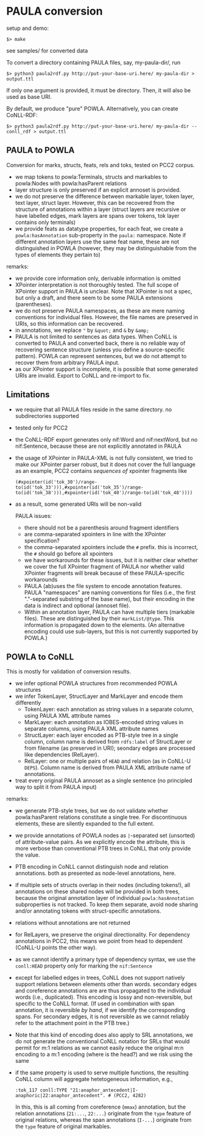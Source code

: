 # PAULA conversion

setup and demo:

    $> make

see samples/ for converted data

To convert a directory containing PAULA files, say, my-paula-dir/, run

    $> python3 paula2rdf.py http://put-your-base-uri.here/ my-paula-dir > output.ttl

If only one argument is provided, it must be directory. Then, it will also be used as base URI.

By default, we produce "pure" POWLA. Alternatively, you can create CoNLL-RDF:

    $> python3 paula2rdf.py http://put-your-base-uri.here/ my-paula-dir --conll_rdf > output.ttl

## PAULA to POWLA

Conversion for marks, structs, feats, rels and toks, tested on PCC2 corpus.

- we map tokens to powla:Terminals, structs and markables to powla:Nodes with powla:hasParent relations
- layer structure is only preserved if an explicit annoset is provided.
- we do not preserve the difference between markable layer, token layer, text layer, struct layer. However, this can be recovered from the structure of annotations within a layer (struct layers are recursive or have labelled edges, mark layers are spans over tokens, tok layer contains only terminals)
- we provide feats as datatype properties, for each feat, we create a `powla:hasAnnotation` sub-property in the `paula:` namespace. Note if different annotation layers use the same feat name, these are not distinguished in POWLA (however, they may be distinguishable from the types of elements they pertain to)

remarks:
- we provide core information only, derivable information is omitted
- XPointer interpretation is not thoroughly tested. The full scope of XPointer support in PAULA is unclear. Note that XPointer is not a spec, but only a draft, and there seem to be some PAULA extensions (parentheses).
- we do not preserve PAULA namespaces, as these are mere naming conventions for individual files. However, the file names are preserved in URIs, so this information can be recovered.
- in annotations, we replace `"` by `&quot;` and `&` by `&amp;`
- PAULA is not limited to sentences as data types. When CoNLL is converted to PAULA and converted back, there is no reliable way of recovering sentence structure (unless you define a source-specific pattern). POWLA can represent sentences, but we do not attempt to recover them from arbitrary PAULA input.
- as our XPointer support is incomplete, it is possible that some generated URIs are invalid. Export to CoNLL and re-import to fix.

## Limitations

- we require that all PAULA files reside in the same directory. no subdirectories supported
- tested only for PCC2
- the CoNLL-RDF export generates only nif:Word and nif:nextWord, but no nif:Sentence, because these are not explicitly annotated in PAULA
- the usage of XPointer in PAULA-XML is not fully consistent, we tried to make our XPointer parser robust, but it does not cover the full language
  as an example, PCC2 contains *sequences of* xpointer fragments like

      (#xpointer(id('tok_30')/range-to(id('tok_33'))),#xpointer(id('tok_35')/range-to(id('tok_38'))),#xpointer(id('tok_40')/range-to(id('tok_48'))))
- as a result, some generated URIs will be non-valid

  PAULA issues:
  - there should not be a parenthesis around fragment identifiers
  - are comma-separated xpointers in line with the XPointer specification?
  - the comma-separated xpointers include the `#` prefix. this is incorrect, the `#` should go before all xpointers
  - we have workarounds for these issues, but it is neither clear whether we cover the full XPointer fragment of PAULA nor whether valid XPointer fragments will break because of these PAULA-specific workarounds
  - PAULA (ab)uses the file system to encode annotation features. PAULA "namespaces" are naming conventions for files (i.e., the first "."-separated substring of the base name), but their encoding in the data is indirect and optional (annoset file).
  - Within an annotation layer, PAULA can have multiple tiers (markable files). These are distinguished by their `markList/@type`. This information is propagated down to the elements. (An alternative encoding could use sub-layers, but this is not currently supported by POWLA.)

## POWLA to CoNLL

This is mostly for validation of conversion results.

- we infer optional POWLA structures from recommended POWLA structures
- we infer TokenLayer, StructLayer and MarkLayer and encode them differently
  - TokenLayer: each annotation as string values in a separate column, using PAULA XML attribute names
  - MarkLayer: each annotation as IOBES-encoded string values in separate columns, using PAULA XML attribute names
  - StructLayer: each layer encoded as PTB-style tree in a single column, column name is derived from `rdfs:label` of StructLayer or from filename (as preserved in URI); seondary edges are processed like dependencies (RelLayer).
  - RelLayer: one or multiple pairs of `HEAD` and relation (as in CoNLL-U `DEPS`). Column name is derived from PAULA XML attribute name of annotations.
- treat every original PAULA annoset as a single sentence (no principled way to split it from PAULA input)

remarks:
- we generate PTB-style trees, but we do not validate whether powla:hasParent relations constitute a single tree. For discontinuous elements, these are silently expanded to the full extent.
- we provide annotations of POWLA nodes as `|`-separated set (unsorted) of attribute-value pairs. As we explicitly encode the attribute, this is more verbose than conventional PTB trees in CoNLL that only provide the value.
- PTB encoding in CoNLL cannot distinguish node and relation annotations. both as presented as node-level annotations, here.
- if multiple sets of structs overlap in their nodes (including tokens!), all annotations on these shared nodes will be provided in both trees, because the original annotation layer of individual `powla:hasAnnotation` subproperties is not tracked. To keep them separate, avoid node sharing and/or annotating tokens with struct-specific annotations.
- relations without annotations are not returned
- for RelLayers, we preserve the original directionality. For dependency annotations in PCC2, this means we point from head to dependent (CoNLL-U points the other way).
- as we cannot identify a primary type of dependency syntax, we use the `conll:HEAD` property only for marking the `nif:Sentence`
- except for labelled edges in trees, CoNLL does not support natively support relations between elements other than words. secondary edges and coreference annotations are are thus propagated to the individual words (i.e., duplicated). This encoding is lossy and non-reversible, but specific to the CoNLL format. (If used in combination with span annotation, it is reversible *by hand*, if we identify the corresponding spans. For secondary edges, it is not reversible as we cannot reliably refer to the attachment point in the PTB tree.)
- Note that this kind of encoding does also apply to SRL annotations, we do not generate the conventional CoNLL notation for SRLs that would permit for m:1 relations as we cannot easily reduce the original m:n encoding to a m:1 encoding (where is the head?) and we risk using the same  
- if the same property is used to serve multiple functions, the resulting CoNLL column will aggregate hetetogeneous information, e.g.,

      :tok_117 conll:TYPE "21:anaphor_antecedent|I-anaphoric|22:anaphor_antecedent". # (PCC2, 4282)

    In this, this is all coming from coreference (`mmax`) annotation, but the relation annotations (`21:...`, `22:...`) originate from the `type` feature of original relations, whereas the span annotations (`I-...`) originate from the `type` feature of original markables.
